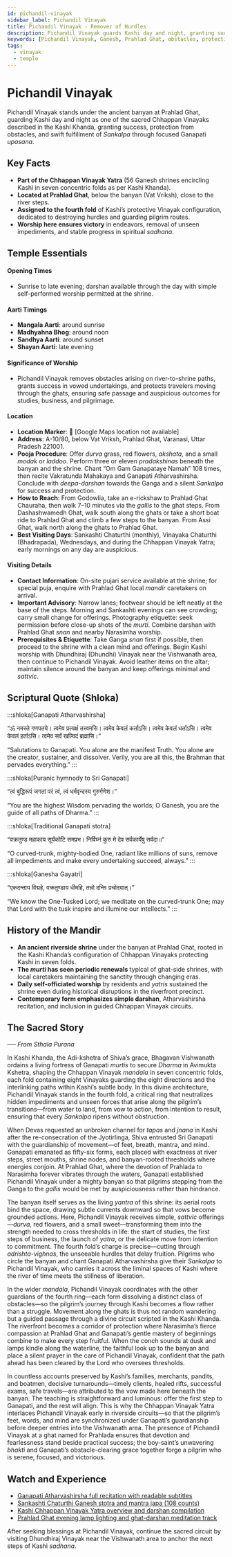 ```yaml
---
id: pichandil-vinayak
sidebar_label: Pichandil Vinayak
title: Pichandil Vinayak - Remover of Hurdles
description: Pichandil Vinayak guards Kashi day and night, granting success, protection from obstacles, and swift fulfillment of Sankalpa.
keywords: [Pichandil Vinayak, Ganesh, Prahlad Ghat, obstacles, protection, Sankalpa]
tags:
  - vinayak
  - temple
---
```


# Pichandil Vinayak

Pichandil Vinayak stands under the ancient banyan at Prahlad Ghat, guarding Kashi day and night as one of the sacred Chhappan Vinayaks described in the Kashi Khanda, granting success, protection from obstacles, and swift fulfillment of *Sankalpa* through focused Ganapati *upasana*.

## Key Facts

* **Part of the Chhappan Vinayak Yatra** (56 Ganesh shrines encircling Kashi in seven concentric folds as per Kashi Khanda).
* **Located at Prahlad Ghat**, below the banyan (Vat Vriksh), close to the river steps.
* **Assigned to the fourth fold** of Kashi’s protective Vinayak configuration, dedicated to destroying hurdles and guarding pilgrim routes.
* **Worship here ensures victory** in endeavors, removal of unseen impediments, and stable progress in spiritual *sadhana*.

## Temple Essentials

#### Opening Times
* Sunrise to late evening; darshan available through the day with simple self-performed worship permitted at the shrine.

#### Aarti Timings
* **Mangala Aarti**: around sunrise
* **Madhyahna Bhog**: around noon
* **Sandhya Aarti**: around sunset
* **Shayan Aarti**: late evening

#### Significance of Worship
* Pichandil Vinayak removes obstacles arising on river-to-shrine paths, grants success in vowed undertakings, and protects travelers moving through the ghats, ensuring safe passage and auspicious outcomes for studies, business, and pilgrimage.

#### Location
* **Location Marker**: 📍 [Google Maps location not available]
* **Address**: A-10/80, below Vat Vriksh, Prahlad Ghat, Varanasi, Uttar Pradesh 221001.
* **Pooja Procedure**: Offer *durva* grass, red flowers, *akshata*, and a small *modak* or *laddoo*. Perform three or eleven *pradakshinas* beneath the banyan and the shrine. Chant “Om Gam Ganapataye Namah” 108 times, then recite Vakratunda Mahakaya and Ganapati Atharvashirsha. Conclude with *deepa-darshan* towards the Ganga and a silent *Sankalpa* for success and protection.
* **How to Reach**: From Godowlia, take an e-rickshaw to Prahlad Ghat Chauraha, then walk 7–10 minutes via the *gallis* to the ghat steps. From Dashashwamedh Ghat, walk south along the ghats or take a short boat ride to Prahlad Ghat and climb a few steps to the banyan. From Assi Ghat, walk north along the ghats to Prahlad Ghat.
* **Best Visiting Days**: Sankashti Chaturthi (monthly), Vinayaka Chaturthi (Bhadrapada), Wednesdays, and during the Chhappan Vinayak Yatra; early mornings on any day are auspicious.

#### Visiting Details
* **Contact Information**: On-site pujari service available at the shrine; for special puja, enquire with Prahlad Ghat local *mandir* caretakers on arrival.
* **Important Advisory**: Narrow lanes; footwear should be left neatly at the base of the steps. Morning and Sankashti evenings can see crowding; carry small change for offerings. Photography etiquette: seek permission before close-up shots of the *murti*. Combine darshan with Prahlad Ghat *snan* and nearby Narasimha worship.
* **Prerequisites & Etiquette**: Take Ganga *snan* first if possible, then proceed to the shrine with a clean mind and offerings. Begin Kashi worship with Dhundhiraj (Dhundhi) Vinayak near the Vishwanath area, then continue to Pichandil Vinayak. Avoid leather items on the altar; maintain silence around the banyan and keep offerings minimal and *sattvic*.

## Scriptural Quote (Shloka)

:::shloka[Ganapati Atharvashirsha]

“ॐ नमस्ते गणपतये। त्वमेव प्रत्यक्षं तत्त्वमसि। त्वमेव केवलं कर्ताऽसि। त्वमेव केवलं धर्ताऽसि। त्वमेव केवलं हर्ताऽसि। त्वमेव सर्वं खल्विदं ब्रह्मासि।”

“Salutations to Ganapati. You alone are the manifest Truth. You alone are the creator, sustainer, and dissolver. Verily, you are all this, the Brahman that pervades everything.”
:::

:::shloka[Puranic hymnody to Sri Ganapati]

“त्वं बुद्धिरूपं जगतां परं त्वं, त्वं धर्मवृन्दस्य गुरुर्गणेश।”

“You are the highest Wisdom pervading the worlds; O Ganesh, you are the guide of all paths of Dharma.”
:::

:::shloka[Traditional Ganapati stotra]

“वक्रतुण्ड महाकाय सूर्यकोटि समप्रभ। निर्विघ्नं कुरु मे देव सर्वकार्येषु सर्वदा॥”

“O curved-trunk, mighty-bodied One, radiant like millions of suns, remove all impediments and make every undertaking succeed, always.”
:::

:::shloka[Ganesha Gayatri]

“एकदन्ताय विद्महे, वक्रतुण्डाय धीमहि, तन्नो दन्तिः प्रचोदयात्।”

“We know the One-Tusked Lord; we meditate on the curved-trunk One; may that Lord with the tusk inspire and illumine our intellects.”
:::

## History of the Mandir

* **An ancient riverside shrine** under the banyan at Prahlad Ghat, rooted in the Kashi Khanda’s configuration of Chhappan Vinayaks protecting Kashi in seven folds.
* **The *murti* has seen periodic renewals** typical of ghat-side shrines, with local caretakers maintaining the sanctity through changing eras.
* **Daily self-officiated worship** by residents and *yatris* sustained the shrine even during historical disruptions in the riverfront precinct.
* **Contemporary form emphasizes simple darshan**, Atharvashirsha recitation, and inclusion in guided Chhappan Vinayak circuits.

## The Sacred Story

_── From Sthala Purana_

In Kashi Khanda, the Adi-kshetra of Shiva’s grace, Bhagavan Vishwanath ordains a living fortress of Ganapati *murtis* to secure *Dharma* in Avimukta Kshetra, shaping the Chhappan Vinayak *mandala* in seven concentric folds, each fold containing eight Vinayaks guarding the eight directions and the interlinking paths within Kashi’s subtle body. In this divine architecture, Pichandil Vinayak stands in the fourth fold, a critical ring that neutralizes hidden impediments and unseen forces that arise along the pilgrim’s transitions—from water to land, from vow to action, from intention to result, ensuring that every *Sankalpa* ripens without obstruction.

When Devas requested an unbroken channel for *tapas* and *jnana* in Kashi after the re-consecration of the Jyotirlinga, Shiva entrusted Sri Ganapati with the guardianship of movement—of feet, breath, mantra, and mind. Ganapati emanated as fifty-six forms, each placed with exactness at river steps, street mouths, shrine nodes, and banyan-rooted thresholds where energies conjoin. At Prahlad Ghat, where the devotion of Prahlada to Narasimha forever vibrates through the waters, Ganapati established Pichandil Vinayak under a mighty banyan so that pilgrims stepping from the Ganga to the *gallis* would be met by auspiciousness rather than hindrance.

The banyan itself serves as the living *yantra* of this shrine: its aerial roots bind the space, drawing subtle currents downward so that vows become grounded actions. Here, Pichandil Vinayak receives simple, *sattvic* offerings—*durva*, red flowers, and a small sweet—transforming them into the strength needed to cross thresholds in life: the start of studies, the first steps of business, the launch of *yatra*, or the delicate move from intention to commitment. The fourth fold’s charge is precise—cutting through *adrishta-vighnas*, the unseeable hurdles that delay fruition. Pilgrims who circle the banyan and chant Ganapati Atharvashirsha give their *Sankalpa* to Pichandil Vinayak, who carries it across the liminal spaces of Kashi where the river of time meets the stillness of liberation.

In the wider *mandala*, Pichandil Vinayak coordinates with the other guardians of the fourth ring—each form dissolving a distinct class of obstacles—so the pilgrim’s journey through Kashi becomes a flow rather than a struggle. Movement along the ghats is thus not random wandering but a guided passage through a divine circuit scripted in the Kashi Khanda. The riverfront becomes a corridor of protection where Narasimha’s fierce compassion at Prahlad Ghat and Ganapati’s gentle mastery of beginnings combine to make every step fruitful. When the conch sounds at dusk and lamps kindle along the waterline, the faithful look up to the banyan and place a silent prayer in the care of Pichandil Vinayak, confident that the path ahead has been cleared by the Lord who oversees thresholds.

In countless accounts preserved by Kashi’s families, merchants, pandits, and boatmen, decisive turnarounds—timely clients, healed rifts, successful exams, safe travels—are attributed to the vow made here beneath the banyan. The teaching is straightforward and luminous: offer the first step to Ganapati, and the rest will align. This is why the Chhappan Vinayak Yatra interlaces Pichandil Vinayak early in riverside circuits—so that the pilgrim’s feet, words, and mind are synchronized under Ganapati’s guardianship before deeper entries into the Vishwanath area. The presence of Pichandil Vinayak at a ghat named for Prahlada ensures that devotion and fearlessness stand beside practical success; the boy-saint’s unwavering *bhakti* and Ganapati’s obstacle-clearing grace together forge a pilgrim who is serene, focused, and victorious.

## Watch and Experience

* [Ganapati Atharvashirsha full recitation with readable subtitles](https://www.youtube.com/watch?v=6Wz1k3xZ5kM)
* [Sankashti Chaturthi Ganesh stotra and mantra japa (108 counts)](https://www.youtube.com/watch?v=jh7fJmE1VnE)
* [Kashi Chhappan Vinayak Yatra overview and darshan compilation](https://www.youtube.com/watch?v=2K9q5v7dbm8)
* [Prahlad Ghat evening lamp lighting and ghat-darshan meditation track](https://www.youtube.com/watch?v=b0R7m6b1Y6E)

After seeking blessings at Pichandil Vinayak, continue the sacred circuit by visiting Dhundhiraj Vinayak near the Vishwanath area to anchor the next steps of Kashi *sadhana*.